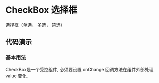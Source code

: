 # CheckBox 选择框

选择框（单选， 多选， 禁选）

## 代码演示

### 基本用法
CheckBox是一个受控组件, 必须要设置 onChange 回调方法在组件外部处理 value 变化.
<code src="../../src/CheckBox/demo/basic.tsx"></code> 

<API src="../../src/CheckBox/index.tsx"></API> 